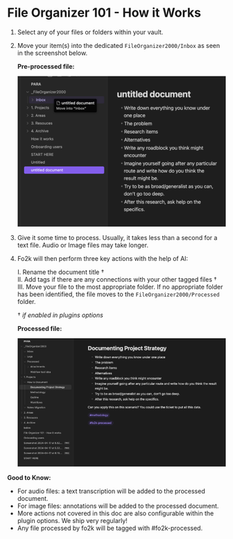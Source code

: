 # File Organizer 101 - How it Works

1. Select any of your files or folders within your vault.

2. Move your item(s) into the dedicated `FileOrganizer2000/Inbox` as seen in the screenshot below.

    **Pre-processed file:**

    ![Pre-processed file](images/pre_processed_file.png)

3. Give it some time to process. Usually, it takes less than a second for a text file. Audio or Image files may take longer.

4. Fo2k will then perform three key actions with the help of AI:

    I. Rename the document title †  
    II. Add tags if there are any connections with your other tagged files †  
    III. Move your file to the most appropriate folder. If no appropriate folder has been identified, the file moves to the `FileOrganizer2000/Processed` folder.  

    † *if enabled in plugins options*

    **Processed file:**

    ![Processed file](images/processed_file.png)  

**Good to Know:**

- For audio files: a text transcription will be added to the processed document.
- For image files: annotations will be added to the processed document.
- More actions not covered in this doc are also configurable within the plugin options. We ship very regularly!
- Any file processed by fo2k will be tagged with #fo2k-processed.
